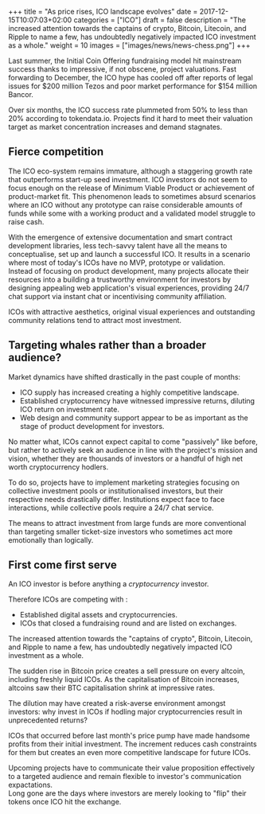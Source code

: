 +++
title = "As price rises, ICO landscape evolves"
date = 2017-12-15T10:07:03+02:00
categories = ["ICO"]
draft = false
description = "The increased attention towards the captains of crypto, Bitcoin, Litecoin, and Ripple to name a few, has undoubtedly negatively impacted ICO investment as a whole."
weight = 10
images = ["images/news/news-chess.png"]
+++

Last summer, the Initial Coin Offering fundraising model hit mainstream success thanks to impressive, if not obscene, project valuations.
Fast forwarding to December, the ICO hype has cooled off after reports of legal issues for $200 million Tezos and poor market performance for $154 million Bancor.

Over six months, the ICO success rate plummeted from 50% to less than 20% according to tokendata.io. Projects find it hard to meet their valuation target as market concentration increases and demand stagnates.

## Fierce competition

The ICO eco-system remains immature, although a staggering growth rate that outperforms start-up seed investment.
ICO investors do not seem to focus enough on the release of Minimum Viable Product or achievement of product-market fit. This phenomenon leads to sometimes absurd scenarios where an ICO without any prototype can raise considerable amounts of funds while some with a working product and a validated model struggle to raise cash.

With the emergence of extensive documentation and smart contract development libraries, less tech-savvy talent have all the means to conceptualise, set up and launch a successful ICO.
It results in a scenario where most of today's ICOs have no MVP, prototype or validation.  
Instead of focusing on product development, many projects allocate their resources into a building a trustworthy environment for investors by designing appealing web application's visual experiences, providing 24/7 chat support via instant chat or incentivising community affiliation.

ICOs with attractive aesthetics, original visual experiences and outstanding community relations tend to attract most investment.

## Targeting whales rather than a broader audience?

Market dynamics have shifted drastically in the past couple of months:

* ICO supply has increased creating a highly competitive landscape.
* Established cryptocurrency have witnessed impressive returns, diluting ICO return on investment rate.
* Web design and community support appear to be as important as the stage of product development for investors.

No matter what, ICOs cannot expect capital to come "passively" like before, but rather to actively seek an audience in line with the project's mission and vision, whether they are thousands of investors or a handful of high net worth cryptocurrency hodlers.

To do so, projects have to implement marketing strategies focusing on collective investment pools or institutionalised investors, but their respective needs drastically differ. Institutions expect face to face interactions, while collective pools require a 24/7 chat service.

The means to attract investment from large funds are more conventional than targeting smaller ticket-size investors who sometimes act more emotionally than logically.

## First come first serve

An ICO investor is before anything a _cryptocurrency_ investor. 

Therefore ICOs are competing with :

* Established digital assets and cryptocurrencies.
* ICOs that closed a fundraising round and are listed on exchanges.

The increased attention towards the "captains of crypto", Bitcoin, Litecoin, and Ripple to name a few, has undoubtedly negatively impacted ICO investment as a whole.

The sudden rise in Bitcoin price creates a sell pressure on every altcoin, including freshly liquid ICOs. As the capitalisation of Bitcoin increases, altcoins saw their BTC capitalisation shrink at impressive rates. 

The dilution may have created a risk-averse environment amongst investors: why invest in ICOs if hodling major cryptocurrencies result in unprecedented returns? 

ICOs that occurred before last month's price pump have made handsome profits from their initial investment. The increment reduces cash constraints for them but creates an even more competitive landscape for future ICOs.

Upcoming projects have to communicate their value proposition effectively to a targeted audience and remain flexible to investor's communication expactations.  
Long gone are the days where investors are merely looking to "flip" their tokens once ICO hit the exchange.


